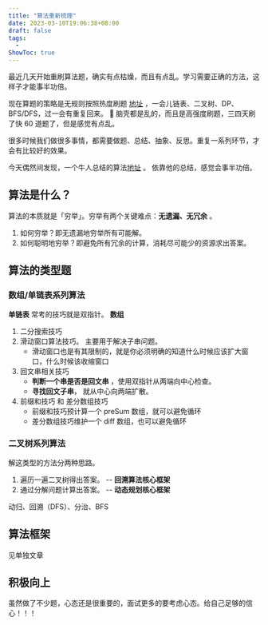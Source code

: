 ```yaml
---
title: "算法重新梳理"
date: 2023-03-10T19:06:38+08:00
draft: false
tags:
  -
ShowToc: true
---
```


最近几天开始重刷算法题，确实有点枯燥，而且有点乱。学习需要正确的方法，这样子才能事半功倍。

现在算题的策略是无规则按照热度刷题 [地址](https://codetop.cc/) ，一会儿链表、二叉树、DP、BFS/DFS，过一会有重复回来。 🧠 脑壳都是乱的，而且是高强度刷题，三四天刷了快 60 道题了，但是感觉有点乱。

很多时候我们做很多事情，都需要做题、总结、抽象、反思。重复一系列环节，才会有比较好的效果。

今天偶然间发现，一个牛人总结的算法[地址](https://labuladong.github.io/algo/di-ling-zh-bfe1b/wo-de-shua-5fe0c/) 。 依靠他的总结，感觉会事半功倍。

## 算法是什么？

算法的本质就是「穷举」。穷举有两个关键难点：**无遗漏、无冗余** 。

1. 如何穷举？即无遗漏地穷举所有可能解。
2. 如何聪明地穷举？即避免所有冗余的计算，消耗尽可能少的资源求出答案。

## 算法的类型题

### 数组/单链表系列算法

**单链表** 常考的技巧就是双指针。
**数组**

1. 二分搜索技巧
2. 滑动窗口算法技巧。 主要用于解决子串问题。
   - 滑动窗口也是有其限制的，就是你必须明确的知道什么时候应该扩大窗口，什么时候该收缩窗口
3. 回文串相关技巧
   - **判断一个串是否是回文串** ，使用双指针从两端向中心检查。
   - **寻找回文子串**， 就从中心向两端扩散。
4. 前缀和技巧 和 差分数组技巧
   - 前缀和技巧预计算一个 preSum 数组，就可以避免循环
   - 差分数组技巧维护一个 diff 数组，也可以避免循环

### 二叉树系列算法

解这类型的方法分两种思路。

1. 遍历一遍二叉树得出答案。 -- **回溯算法核心框架**
2. 通过分解问题计算出答案。 -- **动态规划核心框架**

动归、回溯（DFS）、分治、BFS

## 算法框架

见单独文章

## 积极向上

虽然做了不少题，心态还是很重要的，面试更多的要考虑心态。给自己足够的信心！！！
